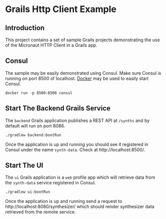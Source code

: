 # Grails Http Client Example

## Introduction

This project contains a set of sample Grails projects
demonstrating the use of the Micronaut HTTP Client in
a Grails app.

## Consul

The sample may be easily demonstrated using Consul.
Make sure Consul is running on port 8500 of localhost.
[Docker](http://docker.com) may be used to easily start Consul.

`docker run -p 8500:8500 consul`

## Start The Backend Grails Service

The `backend` Grails application publishes a REST API
at `/synths` and by default will run on port 8086.

`./gradlew backend:bootRun`

Once the application is up and running you should see
it registered in Consul under the name `synth-data`.  Check
at http://localhost:8500/.

## Start The UI

The `ui` Grails application is a `web` profile app which
will retrieve data from the `synth-data` service registered in Consul.

`./gradlew ui:bootRun`

Once the application is up and running send a request to
http://localhost:8080/synthesizer/ which should render
synthesizer data retrieved from the remote service.